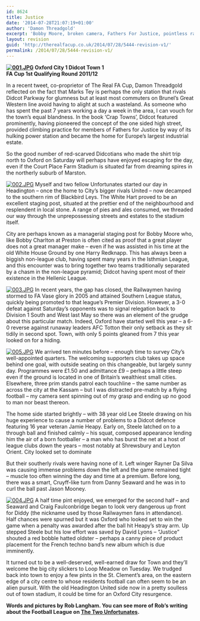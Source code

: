 ```yaml
---
id: 8624
title: Justice
date: '2014-07-28T21:07:19+01:00'
author: 'Damon Threadgold'
excerpt: 'Bobby Moore, broken camera, Fathers For Justice, pointless railway stations and Oxford City 1-1 Didcot Town. Two Unfortunates'' Rob Langham takes one for the team.'
layout: revision
guid: 'http://therealfacup.co.uk/2014/07/28/5444-revision-v1/'
permalink: /2014/07/28/5444-revision-v1/
---
```


**[![001.JPG](http://lh3.ggpht.com/-UP2FsEnk5kI/TnYp-wi9meI/AAAAAAAAAj0/sBL8hXwL6iI/h320/001.JPG)](http://lh3.ggpht.com/-UP2FsEnk5kI/TnYp-wi9meI/AAAAAAAAAj0/sBL8hXwL6iI/w800/001.JPG) Oxford City 1 Didcot Town 1**  
**FA Cup 1st Qualifying Round 2011/12**

In a recent tweet, co-proprietor of The Real FA Cup, Damon Threadgold reflected on the fact that Marks Tey is perhaps the only station that rivals Didcot Parkway for glumness but at least most commuters on Brunel’s Great Western line avoid having to alight at such a wasteland. As someone who has spent the past 7 years working a day a week in the area, I can vouch for the town’s equal blandness. In the book ‘Crap Towns’, Didcot featured prominently, having pioneered the concept of the one sided high street, provided climbing practice for members of Fathers for Justice by way of its hulking power station and became the home for Europe’s largest industrial estate.

So the good number of red-scarved Didcotians who made the shirt trip north to Oxford on Saturday will perhaps have enjoyed escaping for the day, even if the Court Place Farm Stadium is situated far from dreaming spires in the northerly suburb of Marston.

[![002.JPG](http://lh3.ggpht.com/-A6xlS2x5c6M/TnYp_bbbI9I/AAAAAAAAAj8/jjbu9Dq3mDc/h320/002.JPG)](http://lh3.ggpht.com/-A6xlS2x5c6M/TnYp_bbbI9I/AAAAAAAAAj8/jjbu9Dq3mDc/w800/002.JPG) Myself and two fellow Unfortunates started our day in Headington – once the home to City’s bigger rivals United – now decamped to the southern rim of Blackbird Leys. The White Hart proved to be an excellent staging post, situated at the prettier end of the neighbourhood and resplendent in local stone. A range of pies and ales consumed, we threaded our way through the unprepossessing streets and estates to the stadium itself.

City are perhaps known as a managerial staging post for Bobby Moore who, like Bobby Charlton at Preston is often cited as proof that a great player does not a great manager make – even if he was assisted in his time at the old White House Ground by one Harry Redknapp. This has always been a biggish non-league club, having spent many years in the Isthmian League, and this encounter was to bring together two teams traditionally separated by a chasm in the non-league pyramid; Didcot having spent most of their existence in the Hellenic League.

[![003.JPG](http://lh5.ggpht.com/-UXyNv_9mEDE/TnYp_D2iNbI/AAAAAAAAAj4/4lBRASfAFSg/h320/003.JPG)](http://lh5.ggpht.com/-UXyNv_9mEDE/TnYp_D2iNbI/AAAAAAAAAj4/4lBRASfAFSg/w800/003.JPG) In recent years, the gap has closed, the Railwaymen having stormed to FA Vase glory in 2005 and attained Southern League status, quickly being promoted to that league’s Premier Division. However, a 3-0 defeat against Saturday’s opponents was to signal relegation back to Division 1 South and West last May so there was an element of the grudge about this particular match. Indeed, Oxford have started well this year – a 6-0 reverse against runaway leaders AFC Totton their only setback as they sit tidily in second spot. Town, with only 5 points gleaned from 7 this year looked on for a hiding.

[![005.JPG](http://lh3.ggpht.com/-KTbx8gLFhQg/TnYqEKfQmkI/AAAAAAAAAkE/OpS6NXWX3H8/h320/005.JPG)](http://lh3.ggpht.com/-KTbx8gLFhQg/TnYqEKfQmkI/AAAAAAAAAkE/OpS6NXWX3H8/w800/005.JPG) We arrived ten minutes before – enough time to survey City’s well-appointed quarters. The welcoming supporters club takes up space behind one goal, with outside seating on this changeable, but largely sunny day. Programmes were £1.50 and admittance £9 – perhaps a little steep even if the ground is located in one of Britain’s wealthiest small cities. Elsewhere, three prim stands patrol each touchline – the same number as across the city at the Kassam – but I was distracted pre-match by a flying football – my camera sent spinning out of my grasp and ending up no good to man nor beast thereon.

The home side started brightly – with 38 year old Lee Steele drawing on his huge experience to cause a number of problems to a Didcot defence featuring 16 year veteran Jamie Heapy. Early on, Steele latched on to a through ball and finished calmly – his squat, composed appearance lending him the air of a born footballer – a man who has burst the net at a host of league clubs down the years – most notably at Shrewsbury and Leyton Orient. City looked set to dominate

But their southerly rivals were having none of it. Left winger Rayner Da Silva was causing immense problems down the left and the game remained tight – muscle too often winning the day and time at a premium. Before long, there was a smart, Cruyff-like turn from Danny Seaward and he was in to curl the ball past Jason Mooney.

[![004.JPG](http://lh3.ggpht.com/-rjGQLmfEkac/TnYqD4v13vI/AAAAAAAAAkA/vxsmqyiIt3Y/h320/004.JPG)](http://lh3.ggpht.com/-rjGQLmfEkac/TnYqD4v13vI/AAAAAAAAAkA/vxsmqyiIt3Y/w800/004.JPG) A half time pint enjoyed, we emerged for the second half – and Seaward and Craig Faulconbridge began to look very dangerous up front for Diddy (the nickname used by those Railwaymen fans in attendance). Half chances were spurned but it was Oxford who looked set to win the game when a penalty was awarded after the ball hit Heapy’s stray arm. Up stepped Steele but his low effort was saved by David Lyons – “Justice” shouted a red bobble hatted oldster – perhaps a canny piece of product placement for the French techno band’s new album which is due imminently.

It turned out to be a well-deserved, well-earned draw for Town and they’ll welcome the big city slickers to Loop Meadow on Tuesday. We trudged back into town to enjoy a few pints in the St. Clement’s area, on the eastern edge of a city centre to whose residents football can often seem to be an alien pursuit. With the old Headington United side now in a pretty soulless out of town stadium, it could be time for an Oxford City resurgence.

**Words and pictures by Rob Langham. You can see more of Rob’s writing about the Football League on [The Two Unfortunates](http://thetwounfortunates.blogspot.com/).**